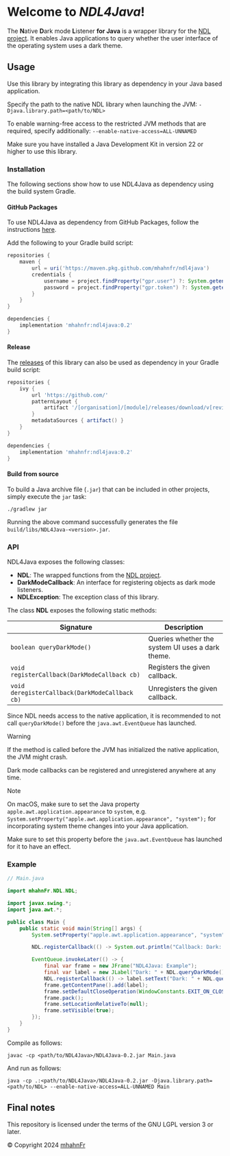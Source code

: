 # Welcome to *NDL4Java*!
The **N**ative **D**ark mode **L**istener **for Java** is a wrapper library for the [NDL project][1]. It enables Java
applications to query whether the user interface of the operating system uses a dark theme.

## Usage
Use this library by integrating this library as dependency in your Java based application.

Specify the path to the native NDL library when launching the JVM: `-Djava.library.path=<path/to/NDL>`

To enable warning-free access to the restricted JVM methods that are required, specify additionally:
`--enable-native-access=ALL-UNNAMED`

Make sure you have installed a Java Development Kit in version 22 or higher to use this library.

### Installation
The following sections show how to use NDL4Java as dependency using the build system Gradle.

#### GitHub Packages
To use NDL4Java as dependency from GitHub Packages, follow the instructions [here][3].

Add the following to your Gradle build script:
```groovy
repositories {
    maven {
        url = uri('https://maven.pkg.github.com/mhahnfr/ndl4java')
        credentials {
            username = project.findProperty("gpr.user") ?: System.getenv("USERNAME")
            password = project.findProperty("gpr.token") ?: System.getenv("TOKEN")
        }
    }
}

dependencies {
    implementation 'mhahnfr:ndl4java:0.2'
}
```

#### Release
The [releases][4] of this library can also be used as dependency in your Gradle build script:
```groovy
repositories {
    ivy {
        url 'https://github.com/'
        patternLayout {
            artifact '/[organisation]/[module]/releases/download/v[revision]/[module]-[revision].jar'
        }
        metadataSources { artifact() }
    }
}

dependencies {
    implementation 'mhahnfr:ndl4java:0.2'
}
```

#### Build from source
To build a Java archive file (`.jar`) that can be included in other projects, simply execute the `jar` task:
```shell
./gradlew jar
```
Running the above command successfully generates the file `build/libs/NDL4Java-<version>.jar`.

### API
NDL4Java exposes the following classes:
- **NDL**: The wrapped functions from the [NDL project][1].
- **DarkModeCallback**: An interface for registering objects as dark mode listeners.
- **NDLException**: The exception class of this library.

The class **NDL** exposes the following static methods:

| Signature                                      | Description                                      |
|------------------------------------------------|--------------------------------------------------|
| `boolean queryDarkMode()`                      | Queries whether the system UI uses a dark theme. |
| `void registerCallback(DarkModeCallback cb)`   | Registers the given callback.                    |
| `void deregisterCallback(DarkModeCallback cb)` | Unregisters the given callback.                  |

Since NDL needs access to the native application, it is recommended to not call `queryDarkMode()` before the
`java.awt.EventQueue` has launched.

> [!WARNING]
> If the method is called before the JVM has initialized the native application, the JVM might crash.

Dark mode callbacks can be registered and unregistered anywhere at any time.

> [!NOTE]
> On macOS, make sure to set the Java property `apple.awt.application.appearance` to `system`, e.g.
> `System.setProperty("apple.awt.application.appearance", "system");` for incorporating system theme changes into your
> Java application.
> 
> Make sure to set this property before the `java.awt.EventQueue` has launched for it to have an effect.

### Example
```java
// Main.java

import mhahnFr.NDL.NDL;

import javax.swing.*;
import java.awt.*;

public class Main {
    public static void main(String[] args) {
        System.setProperty("apple.awt.application.appearance", "system"); // Needed on macOS

        NDL.registerCallback(() -> System.out.println("Callback: Dark: " + NDL.queryDarkMode()));

        EventQueue.invokeLater(() -> {
            final var frame = new JFrame("NDL4Java: Example");
            final var label = new JLabel("Dark: " + NDL.queryDarkMode());
            NDL.registerCallback(() -> label.setText("Dark: " + NDL.queryDarkMode()));
            frame.getContentPane().add(label);
            frame.setDefaultCloseOperation(WindowConstants.EXIT_ON_CLOSE);
            frame.pack();
            frame.setLocationRelativeTo(null);
            frame.setVisible(true);
        });
    }
}
```
Compile as follows:
```shell
javac -cp <path/to/NDL4Java>/NDL4Java-0.2.jar Main.java
```
And run as follows:
```shell
java -cp .:<path/to/NDL4Java>/NDL4Java-0.2.jar -Djava.library.path=<path/to/NDL> --enable-native-access=ALL-UNNAMED Main
```


## Final notes
This repository is licensed under the terms of the GNU LGPL version 3 or later.

© Copyright 2024 [mhahnFr][2]

[1]: https://github.com/mhahnFr/NDL
[2]: https://github.com/mhahnFr
[3]: https://docs.github.com/en/packages/working-with-a-github-packages-registry/working-with-the-gradle-registry#using-a-published-package
[4]: https://github.com/mhahnFr/NDL4Java/releases/latest